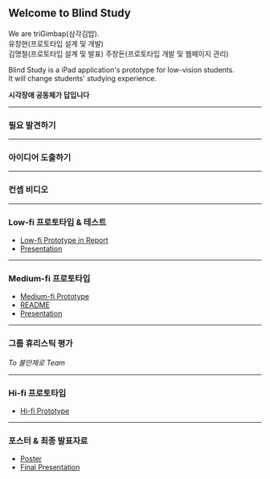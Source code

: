 ## Welcome to Blind Study

We are triGimbap(삼각김밥).  
유창현(프로토타입 설계 및 개발)  
김명철(프로토타입 설계 및 발표) 
주창돈(프로토타입 개발 및 웹페이지 관리)  

Blind Study is a iPad application's prototype for low-vision students.  
It will change students' studying experience.  

__시각장애 공동체가 답입니다__

---
### 필요 발견하기

---
### 아이디어 도출하기

---
### 컨셉 비디오

---
### Low-fi 프로토타입 & 테스트

* [Low-fi Prototype in Report](https://drive.google.com/file/d/1ShF1vlcqgfGPx5DYMQFibXQBwcec3mQ_/view?usp=sharing)
* [Presentation](https://drive.google.com/file/d/14i7sggBva1SVTE2kmNRQ_pmUkeeRlgIf/view?usp=sharing)

---
### Medium-fi 프로토타입

* [Medium-fi Prototype](https://marvelapp.com/487fjb2)
* [README](https://drive.google.com/file/d/1_CDLuGSSWm2gqj4kOkR7eL2CS3lcTJA0/view?usp=sharing)
* [Presentation](https://drive.google.com/file/d/1vglpMw9GRR4Eqc1EDkT-pg5e0YR5lAjb/view?usp=sharing)

---
### 그룹 휴리스틱 평가

_To 불만제로 Team_


---
### Hi-fi 프로토타입

* [Hi-fi Prototype]()

---
### 포스터 & 최종 발표자료

* [Poster]()
* [Final Presentation]()
